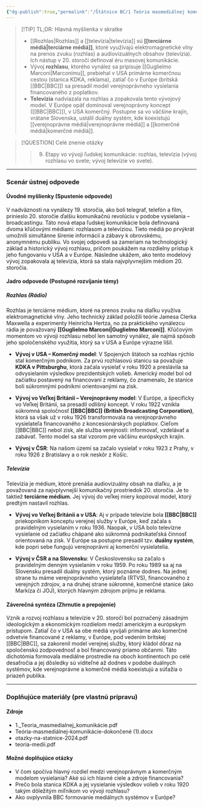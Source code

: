 ```yaml
---
{"dg-publish":true,"permalink":"/Štátnice BC/1 Teória masmediálnej komunikácie/09 Rozhlas a televízia/","tags":["štátnice"],"created":"2025-06-23T09:14:33.184+02:00","updated":"2025-06-28T19:51:29.023+02:00"}
---
```



> [!TIP] TL;DR: Hlavná myšlienka v skratke
> * [[Rozhlas\|Rozhlas]] a [[televízia\|televízia]] sú **[[terciárne médiá\|terciárne médiá]]**, ktoré využívajú elektromagnetické vlny na prenos zvuku (rozhlas) a audiovizuálnych obsahov (televízia). Ich nástup v 20. storočí definoval éru masovej komunikácie.
> * Vývoj **rozhlasu**, ktorého vynález sa pripisuje [[Guglielmo Marconi\|Marconimu]], prebiehal v USA primárne komerčnou cestou (stanica KDKA, reklama), zatiaľ čo v Európe (britská [[BBC\|BBC]]) sa presadil model verejnoprávneho vysielania financovaného z poplatkov.
> * **Televízia** nadviazala na rozhlas a zopakovala tento vývojový model. V Európe opäť dominoval verejnoprávny koncept ([[BBC\|BBC]]), v USA komerčný. Postupne sa vo väčšine krajín, vrátane Slovenska, ustálil duálny systém, kde koexistujú [[verejnoprávne médiá\|verejnoprávne médiá]] a [[komerčné médiá\|komerčné médiá]].

> [!QUESTION] Celé znenie otázky
> > 9. Etapy vo vývoji ľudskej komunikácie: rozhlas, televízia (vývoj rozhlasu vo svete; vývoj televízie vo svete).

---
### Scenár ústnej odpovede

#### Úvodné myšlienky (Spustenie odpovede)

V nadväznosti na vynálezy 19. storočia, ako boli telegraf, telefón a film, prinieslo 20. storočie ďalšiu komunikačnú revolúciu v podobe vysielania – broadcastingu. Táto nová etapa ľudskej komunikácie bola definovaná dvoma kľúčovými médiami: rozhlasom a televíziou. Tieto médiá po prvýkrát umožnili simultánne šírenie informácií a zábavy k obrovskému, anonymnému publiku. Vo svojej odpovedi sa zameriam na technologický základ a historický vývoj rozhlasu, pričom poukážem na rozdielny prístup k jeho fungovaniu v USA a v Európe. Následne ukážem, ako tento modelový vývoj zopakovala aj televízia, ktorá sa stala najvplyvnejším médiom 20. storočia.

#### Jadro odpovede (Postupné rozvíjanie témy)

##### Rozhlas (Rádio)

Rozhlas je terciárne médium, ktoré na prenos zvuku na diaľku využíva elektromagnetické vlny. Jeho technický základ položili teórie Jamesa Clerka Maxwella a experimenty Heinricha Hertza, no za praktického vynálezcu rádia je považovaný **[[Guglielmo Marconi\|Guglielmo Marconi]]**. Kľúčovým momentom vo vývoji rozhlasu nebol len samotný vynález, ale najmä spôsob jeho spoločenského využitia, ktorý sa v USA a Európe výrazne líšil.

* **Vývoj v USA – Komerčný model**: V Spojených štátoch sa rozhlas rýchlo stal komerčným podnikom. Za prvú rozhlasovú stanicu sa považuje **KDKA v Pittsburghu**, ktorá začala vysielať v roku 1920 a preslávila sa odvysielaním výsledkov prezidentských volieb. Americký model bol od začiatku postavený na financovaní z reklamy, čo znamenalo, že stanice boli súkromnými podnikmi orientovanými na zisk.

* **Vývoj vo Veľkej Británii – Verejnoprávny model**: V Európe, a špecificky vo Veľkej Británii, sa presadil odlišný koncept. V roku 1922 vznikla súkromná spoločnosť **[[BBC\|BBC]] (British Broadcasting Corporation)**, ktorá sa však už v roku 1926 transformovala na verejnoprávneho vysielateľa financovaného z koncesionárskych poplatkov. Cieľom [[BBC\|BBC]] nebol zisk, ale služba verejnosti: informovať, vzdelávať a zabávať. Tento model sa stal vzorom pre väčšinu európskych krajín.

* **Vývoj v ČSR**: Na našom území sa začalo vysielať v roku 1923 z Prahy, v roku 1926 z Bratislavy a o rok neskôr z Košíc.

##### Televízia
Televízia je médium, ktoré prenáša audiovizuálny obsah na diaľku, a je považovaná za najvplyvnejší komunikačný prostriedok 20. storočia. Je to taktiež **terciárne médium**. Jej vývoj do veľkej miery kopíroval model, ktorý predtým nastavil rozhlas.

* **Vývoj vo Veľkej Británii a v USA**: Aj v prípade televízie bola **[[BBC\|BBC]]** priekopníkom konceptu verejnej služby v Európe, keď začala s pravidelným vysielaním v roku 1936. Naopak, v USA bolo televízne vysielanie od začiatku chápané ako súkromná podnikateľská činnosť orientovaná na zisk. V Európe sa postupne presadil tzv. **duálny systém**, kde popri sebe fungujú verejnoprávni aj komerční vysielatelia.

* **Vývoj v ČSR a na Slovensku**: V Československu sa začalo s pravidelným denným vysielaním v roku 1959. Po roku 1989 sa aj na Slovensku presadil duálny systém, ktorý poznáme dodnes. Na jednej strane tu máme verejnoprávneho vysielateľa (RTVS), financovaného z verejných zdrojov, a na druhej strane súkromné, komerčné stanice (ako Markíza či JOJ), ktorých hlavným zdrojom príjmu je reklama.

#### Záverečná syntéza (Zhrnutie a prepojenie)

Vznik a rozvoj rozhlasu a televízie v 20. storočí bol poznačený zásadným ideologickým a ekonomickým rozdielom medzi americkým a európskym prístupom. Zatiaľ čo v USA sa obe médiá vyvíjali primárne ako komerčné odvetvie financované z reklamy, v Európe, pod vedením britskej [[BBC\|BBC]], sa zakorenil model verejnej služby, ktorý kládol dôraz na spoločenskú zodpovednosť a bol financovaný priamo občanmi. Táto dichotómia formovala mediálne prostredie na oboch kontinentoch po celé desaťročia a jej dôsledky sú viditeľné až dodnes v podobe duálnych systémov, kde verejnoprávne a komerčné médiá koexistujú a súťažia o priazeň publika.

---

### Doplňujúce materiály (pre vlastnú prípravu)

#### Zdroje
* 1._Teoria_masmedialnej_komunikácie.pdf
* Teória-masmediálnej-komunikácie-dokončené (1).docx
* otazky-na-statnice-2024.pdf
* teoria-medii.pdf

#### Možné doplňujúce otázky
* V čom spočíva hlavný rozdiel medzi verejnoprávnym a komerčným modelom vysielania? Aké sú ich hlavné ciele a zdroje financovania?
* Prečo bola stanica KDKA a jej vysielanie výsledkov volieb v roku 1920 takým dôležitým míľnikom vo vývoji rozhlasu?
* Ako ovplyvnila BBC formovanie mediálnych systémov v Európe?
